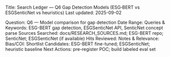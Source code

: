 Title: Search Ledger — Q6 Gap Detection Models (ESG‑BERT vs ESGSenticNet vs heuristics)
Last updated: 2025-09-02

Question: Q6 — Model comparison for gap detection
Date Range:
Queries & Keywords: ESG-BERT gap detection, ESGSenticNet API, SenticNet concept parse
Sources Searched: docs/RESEARCH_SOURCES.md; ESG-BERT repo; SenticNet; ESGSenticNet (if available)
Hits Reviewed:
Notes & Relevance:
Bias/COI:
Shortlist Candidates: ESG-BERT fine-tuned; ESGSenticNet; heuristic baseline
Next Actions: pre-register POC; build labeled eval set
